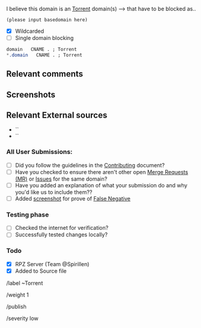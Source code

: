 I believe this domain is an [Torrent](https://mypdns.org/MypDNS/support/-/wikis/Categories/Torrent) domain(s) --> that have to be blocked as..

```
(please input basedomain here)
```

- [X] Wildcarded
- [ ] Single domain blocking

```css
domain   CNAME . ; Torrent
*.domain   CNAME . ; Torrent
```

## Relevant comments
<!-- Be as clear as possible: nobody can read your mind, and nobody is looking at your issue over your shoulder. -->


## Screenshots


## Relevant External sources
- ``
- ``

### All User Submissions:
- [ ] Did you follow the guidelines in the [Contributing](CONTRIBUTING.md)
	  document?
- [ ] Have you checked to ensure there aren't other open
      [Merge Requests (MR)](../merge_requests) or [Issues](../../issues) for the
      same domain?
- [ ] Have you added an explanation of what your submission do and why you'd
	  like us to include them??
- [ ] Added [screenshot](https://mypdns.org/MypDNS/support/-/wikis/Screenshot)
	  for prove of [False Negative](https://mypdns.org/MypDNS/support/-/wikis/False-Negative)

### Testing phase
- [ ] Checked the internet for verification?
- [ ] Successfully tested changes locally?

### Todo
- [X] RPZ Server (Team @Spirillen)
- [X] Added to Source file

/label ~Torrent

/weight 1

/publish

/severity low
